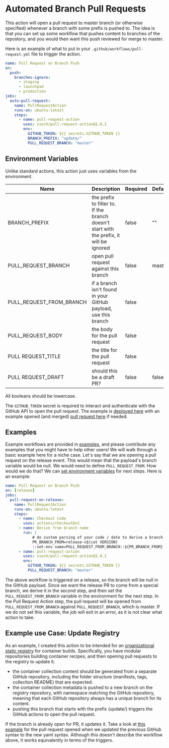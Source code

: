 # Automated Branch Pull Requests

This action will open a pull request to master branch (or otherwise specified)
whenever a branch with some prefix is pushed to. The idea is that you can
set up some workflow that pushes content to branches of the repostory,
and you would then want this push reviewed for merge to master.

Here is an example of what to put in your `.github/workflows/pull-request.yml` file to
trigger the action.

```yaml
name: Pull Request on Branch Push
on:
  push:
    branches-ignore:
      - staging
      - launchpad
      - production
jobs:
  auto-pull-request:
    name: PullRequestAction
    runs-on: ubuntu-latest
    steps:
      - name: pull-request-action
        uses: vsoch/pull-request-action@1.0.2
        env:
          GITHUB_TOKEN: ${{ secrets.GITHUB_TOKEN }}
          BRANCH_PREFIX: "update/"
          PULL_REQUEST_BRANCH: "master"
```

## Environment Variables

Unlike standard actions, this action just uses variables from the environment.

| Name | Description | Required | Default |
|------|-------------|----------|---------|
| BRANCH_PREFIX | the prefix to filter to. If the branch doesn't start with the prefix, it will be ignored | false | "" |
| PULL_REQUEST_BRANCH | open pull request against this branch | false | master |
| PULL_REQUEST_FROM_BRANCH | if a branch isn't found in your GitHub payload, use this branch | false | |
| PULL_REQUEST_BODY | the body for the pull request | false | |
| PULL REQUEST_TITLE | the title for the pull request | false | |
| PULL REQUEST_DRAFT | should this be a draft PR? | false | false |

All booleans should be lowercase.

The `GITHUB_TOKEN` secret is required to interact and authenticate with the GitHub API to open
the pull request. The example is [deployed here](https://github.com/vsoch/pull-request-action-example) with an example opened (and merged) [pull request here](https://github.com/vsoch/pull-request-action-example/pull/1) if needed.


## Examples

Example workflows are provided in [examples](examples), and please contribute any
examples that you might have to help other users! We will walk through a basic
example here for a niche case. Let's say that we are opening a pull request on the release event. This would mean
that the payload's branch variable would be null. We would need to define `PULL_REQUEST_FROM`. How would
we do that? We can [set environment variables](https://help.github.com/en/actions/reference/development-tools-for-github-actions#set-an-environment-variable-set-env) for next steps. Here is an example:

```yaml
name: Pull Request on Branch Push
on: [release]
jobs:
  pull-request-on-release:
    name: PullRequestAction
    runs-on: ubuntu-latest
    steps:
      - name: Checkout Code
        uses: actions/checkout@v2
      - name: Derive from branch name
        run: |
            # do custom parsing of your code / date to derive a branch from
            PR_BRANCH_FROM=release-v$(cat VERSION)
            ::set-env name=PULL_REQUEST_FROM_BRANCH::${PR_BRANCH_FROM}
      - name: pull-request-action
        uses: vsoch/pull-request-action@1.0.2
        env:
          GITHUB_TOKEN: ${{ secrets.GITHUB_TOKEN }}
          PULL_REQUEST_BRANCH: "master"
```

The above workflow is triggered on a release, so the branch will be null in the GItHub
payload. Since we want the release PR to come from a special branch, we derive it
in the second step, and then set the `PULL_REQUEST_FROM_BRANCH` variable in the environment
for the next step. In the Pull Request Action step, the pull request
will be opened from `PULL_REQUEST_FROM_BRANCH` against `PULL_REQUEST_BRANCH`, which is
master. If we do not set this variable, the job will exit in an error,
as it is not clear what action to take.


## Example use Case: Update Registry

As an example, I created this action to be intended for an 
[organizational static registry](https://www.github.com/singularityhub/registry-org) for container builds. 
Specifically, you have modular repositories building container recipes, and then opening pull requests to the 
registry to update it. 

 - the container collection content should be generated from a separate GitHub repository, including the folder structure (manifests, tags, collection README) that are expected.
 - the container collection metadata is pushed to a new branch on the registry repository, with namespace matching the GitHub repository, meaning that each GitHub repository always has a unique branch for its content.
 - pushing this branch that starts with the prefix (update/<namespace>) triggers the GitHub actions to open the pull request.

If the branch is already open for PR, it updates it. Take a look at [this example](https://github.com/singularityhub/registry-org/pull/8)
for the pull request opened when we updated the previous GitHub syntax to the new yaml syntax. Although this
doesn't describe the workflow above, it works equivalently in terms of the triggers.
